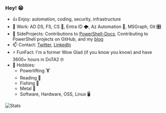 ### Hey! 😁

- 👍 Enjoy: automation, coding, security, infrastructure
- 🏢 Work: AD DS, FS, CS 🔐, Entra ID 🌩️, Az Automation 🤖, MSGraph, Git 🎛️
- 🌛 SideProjects: Contributions to [PowerShell-Docs](https://github.com/MicrosoftDocs/PowerShell-Docs/), Contributing to PowerShell projects on GitHub, and my [blog](https://ehmiiz.se)
- 📫 Contact: [Twitter](https://twitter.com/ehmiiz), [LinkedIn](https://www.linkedin.com/in/ehmiiz/)
- ⚡ FunFact: I'm a former Wow Glad (if you know you know) and have 3600+ hours in DoTA2 🤓
- 🏓 Hobbies: 
    - Powerlifting 🏋️
    - Reading 📙
    - Fishing 🎣
    - Metal 🤘
    - Software, Hardware, OSS, Linux 🖥️

![Stats](https://github-readme-stats.vercel.app/api?username=ehmiiz&bg_color=012456&text_color=dfdfdf&title_color=009e00&show=prs_merged&custom_title=PS%3E%20$EmilsStats)
